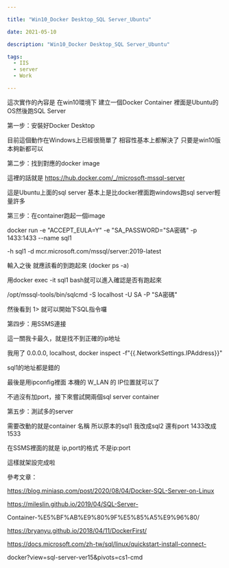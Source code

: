 ```yaml
---

title: "Win10_Docker Desktop_SQL Server_Ubuntu"

date: 2021-05-10

description: "Win10_Docker Desktop_SQL Server_Ubuntu"

tags:
  - IIS
  - server
  - Work

---
```


這次實作的內容是 在win10環境下 建立一個Docker Container 裡面是Ubuntu的OS然後跑SQL Server

第一步：安裝好Docker Desktop

目前這個動作在Windows上已經很簡單了 相容性基本上都解決了 只要是win10版本夠新都可以

第二步：找到對應的docker image

這裡的話就是 <https://hub.docker.com/_/microsoft-mssql-server>

這是Ubuntu上面的sql server 基本上是比docker裡面跑windows跑sql server輕量許多

第三步：在container跑起一個image

docker run -e "ACCEPT_EULA=Y" -e "SA_PASSWORD="SA密碼" -p 1433:1433 --name sql1

-h sql1 -d mcr.microsoft.com/mssql/server:2019-latest

輸入之後 就應該看的到跑起來 (docker ps -a)

用docker exec -it sql1 bash就可以進入確認是否有跑起來

/opt/mssql-tools/bin/sqlcmd -S localhost -U SA -P "SA密碼"

然後看到 1> 就可以開始下SQL指令囉

第四步：用SSMS連接

這一關我卡最久，就是找不到正確的ip地址

我用了 0.0.0.0, localhost, docker inspect -f"{{.NetworkSettings.IPAddress}}"

sql1的地址都是錯的

最後是用ipconfig裡面 本機的 W_LAN 的 IP位置就可以了

不過沒有加port，接下來嘗試開兩個sql server container

第五步：測試多的server

需要改動的就是container 名稱 所以原本的sql1 我改成sql2 還有port 1433改成1533

在SSMS裡面的就是 ip,port的格式 不是ip:port

這樣就架設完成啦

參考文章：

https://blog.miniasp.com/post/2020/08/04/Docker-SQL-Server-on-Linux

https://mileslin.github.io/2019/04/SQL-Server-

Container-%E5%BF%AB%E9%80%9F%E5%85%A5%E9%96%80/

https://bryanyu.github.io/2018/04/11/DockerFirst/

https://docs.microsoft.com/zh-tw/sql/linux/quickstart-install-connect-

docker?view=sql-server-ver15&pivots=cs1-cmd

